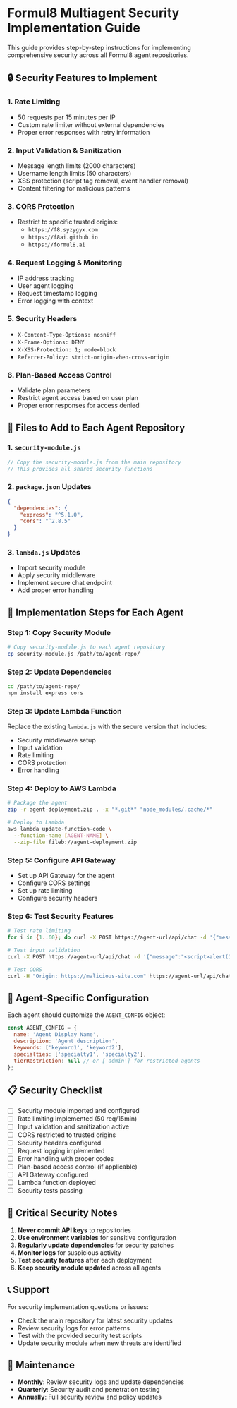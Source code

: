 # Formul8 Multiagent Security Implementation Guide

This guide provides step-by-step instructions for implementing comprehensive security across all Formul8 agent repositories.

## 🔒 Security Features to Implement

### 1. Rate Limiting
- 50 requests per 15 minutes per IP
- Custom rate limiter without external dependencies
- Proper error responses with retry information

### 2. Input Validation & Sanitization
- Message length limits (2000 characters)
- Username length limits (50 characters)
- XSS protection (script tag removal, event handler removal)
- Content filtering for malicious patterns

### 3. CORS Protection
- Restrict to specific trusted origins:
  - `https://f8.syzygyx.com`
  - `https://f8ai.github.io`
  - `https://formul8.ai`

### 4. Request Logging & Monitoring
- IP address tracking
- User agent logging
- Request timestamp logging
- Error logging with context

### 5. Security Headers
- `X-Content-Type-Options: nosniff`
- `X-Frame-Options: DENY`
- `X-XSS-Protection: 1; mode=block`
- `Referrer-Policy: strict-origin-when-cross-origin`

### 6. Plan-Based Access Control
- Validate plan parameters
- Restrict agent access based on user plan
- Proper error responses for access denied

## 📁 Files to Add to Each Agent Repository

### 1. `security-module.js`
```javascript
// Copy the security-module.js from the main repository
// This provides all shared security functions
```

### 2. `package.json` Updates
```json
{
  "dependencies": {
    "express": "^5.1.0",
    "cors": "^2.8.5"
  }
}
```

### 3. `lambda.js` Updates
- Import security module
- Apply security middleware
- Implement secure chat endpoint
- Add proper error handling

## 🚀 Implementation Steps for Each Agent

### Step 1: Copy Security Module
```bash
# Copy security-module.js to each agent repository
cp security-module.js /path/to/agent-repo/
```

### Step 2: Update Dependencies
```bash
cd /path/to/agent-repo/
npm install express cors
```

### Step 3: Update Lambda Function
Replace the existing `lambda.js` with the secure version that includes:
- Security middleware setup
- Input validation
- Rate limiting
- CORS protection
- Error handling

### Step 4: Deploy to AWS Lambda
```bash
# Package the agent
zip -r agent-deployment.zip . -x "*.git*" "node_modules/.cache/*"

# Deploy to Lambda
aws lambda update-function-code \
  --function-name [AGENT-NAME] \
  --zip-file fileb://agent-deployment.zip
```

### Step 5: Configure API Gateway
- Set up API Gateway for the agent
- Configure CORS settings
- Set up rate limiting
- Configure security headers

### Step 6: Test Security Features
```bash
# Test rate limiting
for i in {1..60}; do curl -X POST https://agent-url/api/chat -d '{"message":"test"}' & done

# Test input validation
curl -X POST https://agent-url/api/chat -d '{"message":"<script>alert(1)</script>"}'

# Test CORS
curl -H "Origin: https://malicious-site.com" https://agent-url/api/chat
```

## 🔧 Agent-Specific Configuration

Each agent should customize the `AGENT_CONFIG` object:

```javascript
const AGENT_CONFIG = {
  name: 'Agent Display Name',
  description: 'Agent description',
  keywords: ['keyword1', 'keyword2'],
  specialties: ['specialty1', 'specialty2'],
  tierRestriction: null // or ['admin'] for restricted agents
};
```

## 📋 Security Checklist

- [ ] Security module imported and configured
- [ ] Rate limiting implemented (50 req/15min)
- [ ] Input validation and sanitization active
- [ ] CORS restricted to trusted origins
- [ ] Security headers configured
- [ ] Request logging implemented
- [ ] Error handling with proper codes
- [ ] Plan-based access control (if applicable)
- [ ] API Gateway configured
- [ ] Lambda function deployed
- [ ] Security tests passing

## 🚨 Critical Security Notes

1. **Never commit API keys** to repositories
2. **Use environment variables** for sensitive configuration
3. **Regularly update dependencies** for security patches
4. **Monitor logs** for suspicious activity
5. **Test security features** after each deployment
6. **Keep security module updated** across all agents

## 📞 Support

For security implementation questions or issues:
- Check the main repository for latest security updates
- Review security logs for error patterns
- Test with the provided security test scripts
- Update security module when new threats are identified

## 🔄 Maintenance

- **Monthly**: Review security logs and update dependencies
- **Quarterly**: Security audit and penetration testing
- **Annually**: Full security review and policy updates